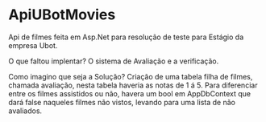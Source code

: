 # ApiUBotMovies
Api de filmes feita em Asp.Net para resolução de teste para Estágio da empresa Ubot.

O que faltou implentar? 
O sistema de Avaliação e a verificação. 

Como imagino que seja a Solução? 
Criação de uma tabela filha de filmes, chamada avaliação, nesta tabela haveria as notas de 1 á 5. Para diferenciar entre os filmes assistidos ou não, havera um bool em AppDbContext que dará false naqueles filmes não vistos, levando para uma lista de não avaliados.
